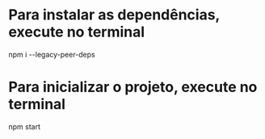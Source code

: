 # Para instalar as dependências, execute no terminal

npm i --legacy-peer-deps

# Para inicializar o projeto, execute no terminal

npm start
